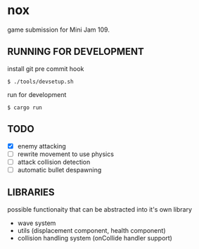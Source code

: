 
# nox

game submission for Mini Jam 109.

## RUNNING FOR DEVELOPMENT

install git pre commit hook
```
$ ./tools/devsetup.sh
```

run for development
```
$ cargo run
```

## TODO

- [x] enemy attacking
- [ ] rewrite movement to use physics
- [ ] attack collision detection
- [ ] automatic bullet despawning

## LIBRARIES

possible functionaity that can be abstracted into it's own library
- wave system
- utils (displacement component, health component)
- collision handling system (onCollide handler support)
